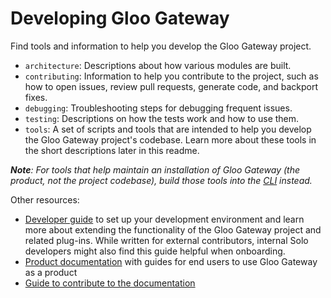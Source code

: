 # Developing Gloo Gateway

Find tools and information to help you develop the Gloo Gateway project.

* `architecture`: Descriptions about how various modules are built.
* `contributing`: Information to help you contribute to the project, such as how to open issues, review pull requests, generate code, and backport fixes.
* `debugging`: Troubleshooting steps for debugging frequent issues.
* `testing`: Descriptions on how the tests work and how to use them.
* `tools`: A set of scripts and tools that are intended to help you develop the Gloo Gateway project's codebase. Learn more about these tools in the short descriptions later in this readme.

_**Note**: For tools that help maintain an installation of Gloo Gateway (the product, not the project codebase), build those tools into the [CLI](/projects/gloo/cli) instead._

Other resources:
* [Developer guide](https://docs.solo.io/gloo-edge/latest/guides/dev/) to set up your development environment and learn more about extending the functionality of the Gloo Gateway project and related plug-ins. While written for external contributors, internal Solo developers might also find this guide helpful when onboarding.
* [Product documentation](https://docs.solo.io/gloo-edge/latest/) with guides for end users to use Gloo Gateway as a product
* [Guide to contribute to the documentation](https://docs.solo.io/gloo-edge/latest/contributing/documentation/)
